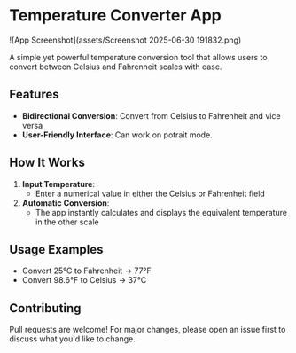 # Temperature Converter App

![App Screenshot](assets/Screenshot 2025-06-30 191832.png)

A simple yet powerful temperature conversion tool that allows users to convert between Celsius and Fahrenheit scales with ease.

## Features

- **Bidirectional Conversion**: Convert from Celsius to Fahrenheit and vice versa
- **User-Friendly Interface**: Can work on potrait mode.

## How It Works

1. **Input Temperature**:
   - Enter a numerical value in either the Celsius or Fahrenheit field
2. **Automatic Conversion**:
   - The app instantly calculates and displays the equivalent temperature in the other scale

## Usage Examples

- Convert 25°C to Fahrenheit → 77°F
- Convert 98.6°F to Celsius → 37°C

## Contributing

Pull requests are welcome! For major changes, please open an issue first to discuss what you'd like to change.
